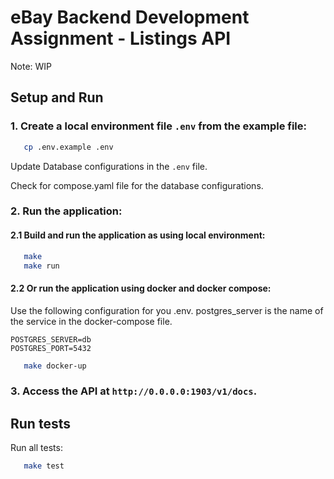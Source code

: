 # eBay Backend Development Assignment - Listings API

Note: WIP

## Setup and Run

### 1. Create a local environment file `.env` from the example file:
```bash
   cp .env.example .env
```
   Update Database configurations in the `.env` file. 

   Check for compose.yaml file for the database configurations.


### 2. Run the application:

#### 2.1 Build and run the application as using local environment:
```bash
   make
   make run
```

#### 2.2 Or run the application using docker and docker compose:
Use the following configuration for you .env.
postgres_server is the name of the service in the docker-compose file.
```dotenv
POSTGRES_SERVER=db
POSTGRES_PORT=5432
```

```bash
   make docker-up
```

### 3. Access the API at `http://0.0.0.0:1903/v1/docs`.

## Run tests
Run all tests:
```bash
   make test
```